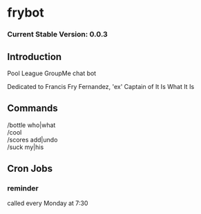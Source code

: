 # frybot
### Current Stable Version: 0.0.3

## Introduction

  Pool League GroupMe chat bot
  
  Dedicated to Francis Fry Fernandez, 'ex' Captain of It Is What It Is

## Commands
  
  /bottle who|what  
  /cool  
  /scores add|undo  
  /suck my|his  

## Cron Jobs

### reminder
  called every Monday at 7:30